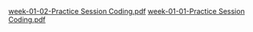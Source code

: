 [week-01-02-Practice Session Coding.pdf](https://github.com/user-attachments/files/18399652/week-01-02-Practice.Session.Coding.pdf)
[week-01-01-Practice Session Coding.pdf](https://github.com/user-attachments/files/18399651/week-01-01-Practice.Session.Coding.pdf)

